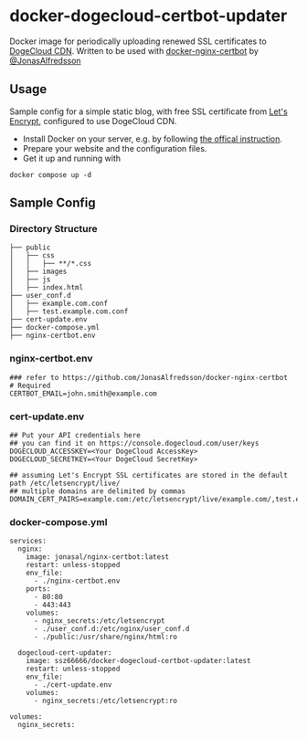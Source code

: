 # docker-dogecloud-certbot-updater

Docker image for periodically uploading renewed SSL certificates to [DogeCloud CDN](https://www.dogecloud.com/). Written to be used with [docker-nginx-certbot](https://github.com/JonasAlfredsson/docker-nginx-certbot/) by [@JonasAlfredsson](https://github.com/JonasAlfredsson)

## Usage

Sample config for a simple static blog, with free SSL certificate from [Let's Encrypt](https://letsencrypt.org/), configured to use DogeCloud CDN.

- Install Docker on your server, e.g. by following [the offical instruction](https://docs.docker.com/desktop/install/linux-install/).
- Prepare your website and the configuration files.
- Get it up and running with
```
docker compose up -d
```

## Sample Config

### Directory Structure
```
├── public
│   ├── css
│   │   ├── **/*.css
│   ├── images
│   ├── js
│   ├── index.html
├── user_conf.d
│   ├── example.com.conf
│   ├── test.example.com.conf
├── cert-update.env
├── docker-compose.yml
├── nginx-certbot.env
```

### nginx-certbot.env
```
### refer to https://github.com/JonasAlfredsson/docker-nginx-certbot
# Required
CERTBOT_EMAIL=john.smith@example.com
```

### cert-update.env
```
## Put your API credentials here
## you can find it on https://console.dogecloud.com/user/keys
DOGECLOUD_ACCESSKEY=<Your DogeCloud AccessKey>
DOGECLOUD_SECRETKEY=<Your DogeCloud SecretKey>

## assuming Let's Encrypt SSL certificates are stored in the default path /etc/letsencrypt/live/
## multiple domains are delimited by commas
DOMAIN_CERT_PAIRS=example.com:/etc/letsencrypt/live/example.com/,test.example.com:/etc/letsencrypt/live/test.example.com/
```

### docker-compose.yml

```
services:
  nginx:
    image: jonasal/nginx-certbot:latest
    restart: unless-stopped
    env_file:
      - ./nginx-certbot.env
    ports:
      - 80:80
      - 443:443
    volumes:
      - nginx_secrets:/etc/letsencrypt
      - ./user_conf.d:/etc/nginx/user_conf.d
      - ./public:/usr/share/nginx/html:ro

  dogecloud-cert-updater:
    image: ssz66666/docker-dogecloud-certbot-updater:latest
    restart: unless-stopped
    env_file:
      - ./cert-update.env
    volumes:
      - nginx_secrets:/etc/letsencrypt:ro

volumes:
  nginx_secrets:
```
